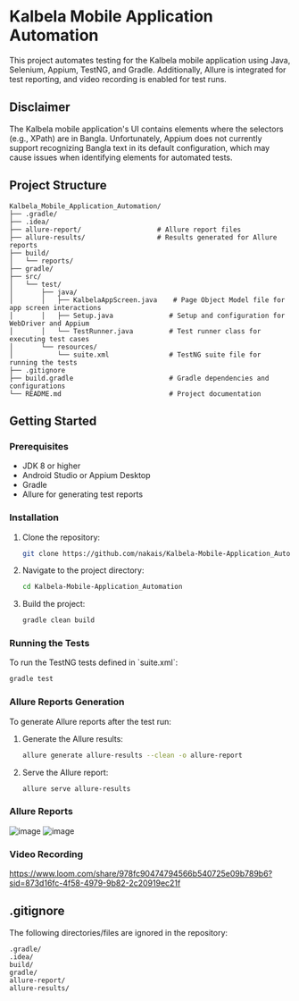 # Kalbela Mobile Application Automation

This project automates testing for the Kalbela mobile application using Java, Selenium, Appium, TestNG, and Gradle. Additionally, Allure is integrated for test reporting, and video recording is enabled for test runs.

## Disclaimer

The Kalbela mobile application's UI contains elements where the selectors (e.g., XPath) are in Bangla. Unfortunately, Appium does not currently support recognizing Bangla text in its default configuration, which may cause issues when identifying elements for automated tests.

## Project Structure

```
Kalbela_Mobile_Application_Automation/
├── .gradle/
├── .idea/
├── allure-report/                   # Allure report files
├── allure-results/                  # Results generated for Allure reports
├── build/
│   └── reports/
├── gradle/
├── src/
│   └── test/
│       ├── java/
│       │   ├── KalbelaAppScreen.java    # Page Object Model file for app screen interactions
│       │   ├── Setup.java              # Setup and configuration for WebDriver and Appium
│       │   └── TestRunner.java         # Test runner class for executing test cases
│       └── resources/
│           └── suite.xml               # TestNG suite file for running the tests
├── .gitignore
├── build.gradle                        # Gradle dependencies and configurations
└── README.md                           # Project documentation

```

## Getting Started

### Prerequisites

- JDK 8 or higher
- Android Studio or Appium Desktop
- Gradle
- Allure for generating test reports

### Installation

1. Clone the repository:
   ```bash
   git clone https://github.com/nakais/Kalbela-Mobile-Application_Automation.git
   ```

2. Navigate to the project directory:
   ```bash
   cd Kalbela-Mobile-Application_Automation
   ```

3. Build the project:
   ```bash
   gradle clean build
   ```

### Running the Tests

To run the TestNG tests defined in \`suite.xml\`:

```bash
gradle test
```

### Allure Reports Generation

To generate Allure reports after the test run:

1. Generate the Allure results:
   ```bash
   allure generate allure-results --clean -o allure-report
   ```

2. Serve the Allure report:
    ```bash
   allure serve allure-results
   ```
### Allure Reports
![image](https://github.com/user-attachments/assets/4698cf50-b37e-45d9-9978-29d73119fd76)
![image](https://github.com/user-attachments/assets/ab50e67d-8e33-476a-b950-c018d120c4c1)

### Video Recording
https://www.loom.com/share/978fc90474794566b540725e09b789b6?sid=873d16fc-4f58-4979-9b82-2c20919ec21f

## .gitignore

The following directories/files are ignored in the repository:

```
.gradle/
.idea/
build/
gradle/
allure-report/
allure-results/
```
